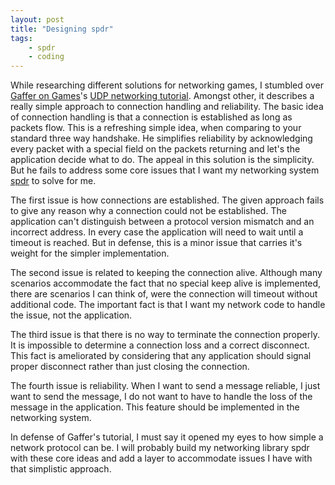 ```yaml
---
layout: post
title: "Designing spdr"
tags:
    - spdr
    - coding
---
```


While researching different solutions for networking games, I stumbled over
[Gaffer on Games][1]'s [UDP networking tutorial][2]. Amongst other, it describes
a really simple approach to connection handling and reliability. The basic
idea of connection handling is that a connection is established as long as
packets flow. This is a refreshing simple idea, when comparing to your standard
three way handshake. He simplifies reliability by acknowledging every packet 
with a special field on the packets returning and let's the application decide 
what to do. The appeal in this solution is the simplicity. But he fails to 
address some core issues that I want my networking system [spdr][3] to solve for me. 

<!--more-->

The first issue is how connections are established. The given approach fails to give 
any reason why a connection could not be established. The application can't 
distinguish between a protocol version mismatch and an incorrect address. In 
every case the application will need to wait until a timeout is reached. But
in defense, this is a minor issue that carries it's weight for the simpler 
implementation.

The second issue is related to keeping the connection alive. Although many 
scenarios accommodate the fact that no special keep alive is implemented, 
there are scenarios I can think of, were the connection will timeout without
additional code. The important fact is that I want my network code to handle
the issue, not the application.

The third issue is that there is no way to terminate the connection properly. 
It is impossible to determine a connection loss and a correct disconnect. This 
fact is ameliorated by considering that any application should signal proper 
disconnect rather than just closing the connection.

The fourth issue is reliability. When I want to send a message reliable, I just
want to send the message, I do not want to have to handle the loss of the message
in the application. This feature should be implemented in the networking system.

In defense of Gaffer's tutorial, I must say it opened my eyes to how simple a 
network protocol can be. I will probably build my networking library spdr with 
these core ideas and add a layer to accommodate issues I have with that 
simplistic approach. 

[1]: http://gafferongames.com
[2]: http://gafferongames.com/networking-for-game-programmers/virtual-connection-over-udp/
[3]: htttp://github.com/rioki/spdr

